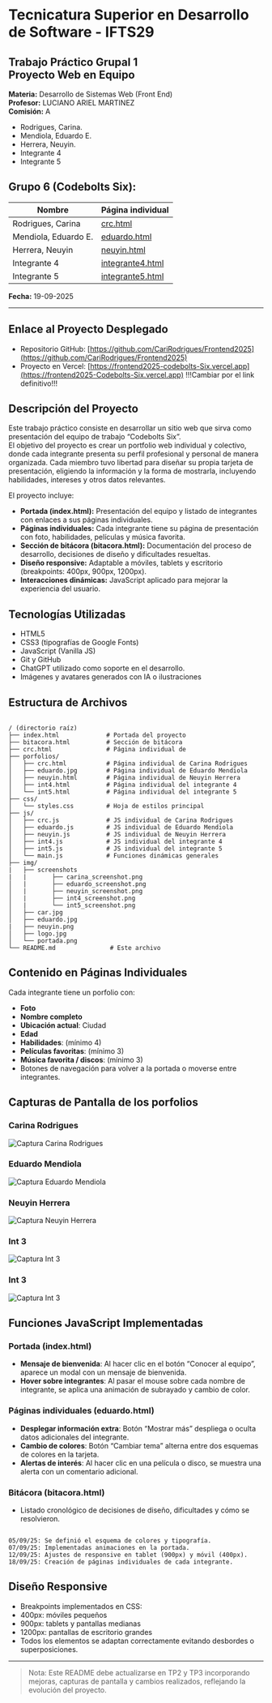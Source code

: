 # Tecnicatura Superior en Desarrollo de Software - IFTS29
## Trabajo Práctico Grupal 1<br>Proyecto Web en Equipo<br>

**Materia:** Desarrollo de Sistemas Web (Front End)  
**Profesor:** LUCIANO ARIEL MARTINEZ  
**Comisión:** A  


- Rodrigues, Carina. 
- Mendiola, Eduardo E. 
- Herrera, Neuyin.  
- Integrante 4  
- Integrante 5  

## **Grupo 6 (Codebolts Six):**  
| Nombre              | Página individual     |
|---------------------|-----------------------|
| Rodrigues, Carina   | [crc.html](juan.html) |
| Mendiola, Eduardo E.| [eduardo.html](maria.html) |
| Herrera, Neuyin     | [neuyin.html](neuyin.html) |
| Integrante 4        | [integrante4.html](int4.html) |
| Integrante 5        | [integrante5.html](int5.html) |


**Fecha:** 19-09-2025  

---

## Enlace al Proyecto Desplegado
- Repositorio GitHub: [https://github.com/CariRodrigues/Frontend2025](https://github.com/CariRodrigues/Frontend2025)
- Proyecto en Vercel: [https://frontend2025-codebolts-Six.vercel.app](https://frontend2025-Codebolts-Six.vercel.app) !!!Cambiar por el link definitivo!!!

## Descripción del Proyecto
Este trabajo práctico consiste en desarrollar un sitio web que sirva como presentación del equipo de trabajo “Codebolts Six”.  
El objetivo del proyecto es crear un portfolio web individual y colectivo, donde cada integrante presenta su perfil profesional y personal de manera organizada. Cada miembro tuvo libertad para diseñar su propia tarjeta de presentación, eligiendo la información y la forma de mostrarla, incluyendo habilidades, intereses y otros datos relevantes.


El proyecto incluye:
- **Portada (index.html):** Presentación del equipo y listado de integrantes con enlaces a sus páginas individuales.
- **Páginas individuales:** Cada integrante tiene su página de presentación con foto, habilidades, películas y música favorita.
- **Sección de bitácora (bitacora.html):** Documentación del proceso de desarrollo, decisiones de diseño y dificultades resueltas.
- **Diseño responsive:** Adaptable a móviles, tablets y escritorio (breakpoints: 400px, 900px, 1200px).
- **Interacciones dinámicas:** JavaScript aplicado para mejorar la experiencia del usuario.

## Tecnologías Utilizadas
- HTML5
- CSS3 (tipografías de Google Fonts)
- JavaScript (Vanilla JS)
- Git y GitHub
- ChatGPT utilizado como soporte en el desarrollo.
- Imágenes y avatares generados con IA o ilustraciones

## Estructura de Archivos
```

/ (directorio raíz)
├── index.html             # Portada del proyecto
├── bitacora.html          # Sección de bitácora
├── crc.html               # Página individual de 
├── porfolios/
│   ├── crc.html           # Página individual de Carina Rodrigues
│   ├── eduardo.jpg        # Página individual de Eduardo Mendiola
│   ├── neuyin.html        # Página individual de Neuyin Herrera
│   ├── int4.html          # Página individual del integrante 4
│   └── int5.html          # Página individual del integrante 5
├── css/
│   └── styles.css         # Hoja de estilos principal
├── js/
│   ├── crc.js             # JS individual de Carina Rodrigues
│   ├── eduardo.js         # JS individual de Eduardo Mendiola
│   ├── neuyin.js          # JS individual de Neuyin Herrera
│   ├── int4.js            # JS individual del integrante 4
│   ├── int5.js            # JS individual del integrante 5
│   └── main.js            # Funciones dinámicas generales
├── img/
|   ├── screenshots
|   |       ├── carina_screenshot.png     
│   |       ├── eduardo_screenshot.png   
│   |       ├── neuyin_screenshot.png       
│   |       ├── int4_screenshot.png       
│   |       └── int5_screenshot.png       
│   ├── car.jpg
│   ├── eduardo.jpg
|   ├── neuyin.png
│   ├── logo.jpg
│   └── portada.png
└── README.md               # Este archivo

```

## Contenido en Páginas Individuales
Cada integrante tiene un porfolio con:
- **Foto**
- **Nombre completo**
- **Ubicación actual**: Ciudad
- **Edad**
- **Habilidades**: (mínimo 4)
- **Películas favoritas**: (mínimo 3)
- **Música favorita / discos**: (mínimo 3)
- Botones de navegación para volver a la portada o moverse entre integrantes.

## Capturas de Pantalla de los porfolios

### Carina Rodrigues
![Captura Carina Rodrigues](img/screenshots/carina_screenshot.png)

### Eduardo Mendiola
![Captura Eduardo Mendiola](img/screenshots/eduardo_screenshot.png)

### Neuyin Herrera
![Captura Neuyin Herrera](img/screenshots/neuyin_screenshot.png)

### Int 3
![Captura Int 3](img/screenshots/int3_screenshot.png)

### Int 3
![Captura Int 3](img/screenshots/int3_screenshot.png)


## Funciones JavaScript Implementadas
### Portada (index.html)
- **Mensaje de bienvenida**: Al hacer clic en el botón “Conocer al equipo”, aparece un modal con un mensaje de bienvenida.  
- **Hover sobre integrantes**: Al pasar el mouse sobre cada nombre de integrante, se aplica una animación de subrayado y cambio de color.

### Páginas individuales (eduardo.html)
- **Desplegar información extra**: Botón “Mostrar más” despliega o oculta datos adicionales del integrante.
- **Cambio de colores**: Botón “Cambiar tema” alterna entre dos esquemas de colores en la tarjeta.
- **Alertas de interés**: Al hacer clic en una película o disco, se muestra una alerta con un comentario adicional.

### Bitácora (bitacora.html)
- Listado cronológico de decisiones de diseño, dificultades y cómo se resolvieron.

```

05/09/25: Se definió el esquema de colores y tipografía.
07/09/25: Implementadas animaciones en la portada.
12/09/25: Ajustes de responsive en tablet (900px) y móvil (400px).
18/09/25: Creación de páginas individuales de cada integrante.

```

## Diseño Responsive
- Breakpoints implementados en CSS:
- 400px: móviles pequeños
- 900px: tablets y pantallas medianas
- 1200px: pantallas de escritorio grandes
- Todos los elementos se adaptan correctamente evitando desbordes o superposiciones.

---

> Nota: Este README debe actualizarse en TP2 y TP3 incorporando mejoras, capturas de pantalla y cambios realizados, reflejando la evolución del proyecto.
